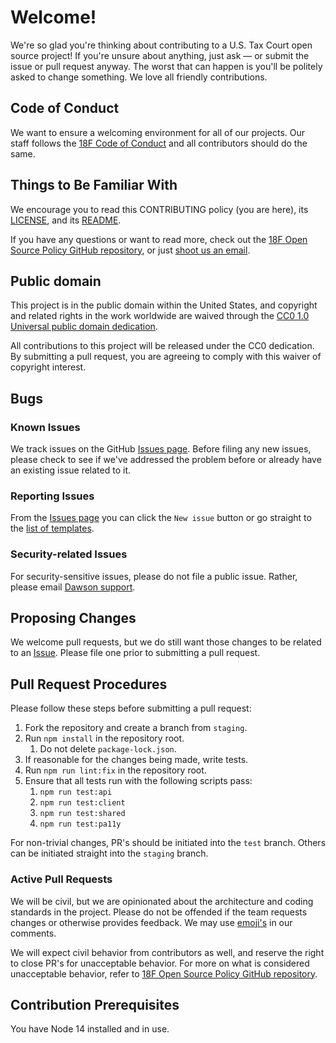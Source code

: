 # Welcome!

We're so glad you're thinking about contributing to a U.S. Tax Court open source project! If you're unsure about anything, just ask — or submit the issue or pull request anyway. The worst that can happen is you'll be politely asked to change something. We love all friendly contributions.

## Code of Conduct

We want to ensure a welcoming environment for all of our projects. Our staff follows the [18F Code of Conduct](https://github.com/18F/code-of-conduct/blob/master/code-of-conduct.md) and all contributors should do the same.

## Things to Be Familiar With

We encourage you to read this CONTRIBUTING policy (you are here), its [LICENSE](LICENSE.md), and its [README](README.md).

If you have any questions or want to read more, check out the [18F Open Source Policy GitHub repository](https://github.com/18f/open-source-policy), or just [shoot us an email](mailto:18f@gsa.gov).

## Public domain

This project is in the public domain within the United States, and
copyright and related rights in the work worldwide are waived through
the [CC0 1.0 Universal public domain dedication](https://creativecommons.org/publicdomain/zero/1.0/).

All contributions to this project will be released under the CC0
dedication. By submitting a pull request, you are agreeing to comply
with this waiver of copyright interest.

## Bugs

### Known Issues

We track issues on the GitHub [Issues page](https://github.com/ustaxcourt/ef-cms/issues). Before filing any new issues, please check to see if we've addressed the problem before or already have an existing issue related to it.

### Reporting Issues

From the [Issues page](https://github.com/ustaxcourt/ef-cms/issues) you can click the `New issue` button or go straight to the [list of templates](https://github.com/ustaxcourt/ef-cms/issues/new/choose).

### Security-related Issues

For security-sensitive issues, please do not file a public issue. Rather, please email [Dawson support](dawson.support@ustaxcourt.gov).

## Proposing Changes

We welcome pull requests, but we do still want those changes to be related to an [Issue](#reporting-issues). Please file one prior to submitting a pull request.

## Pull Request Procedures

Please follow these steps before submitting a pull request:

1. Fork the repository and create a branch from `staging`.
1. Run `npm install` in the repository root.
   1. Do not delete `package-lock.json`.
1. If reasonable for the changes being made, write tests.
1. Run `npm run lint:fix` in the repository root.
1. Ensure that all tests run with the following scripts pass:
   1. `npm run test:api`
   1. `npm run test:client`
   1. `npm run test:shared`
   1. `npm run test:pa11y`

For non-trivial changes, PR's should be initiated into the `test` branch. Others can be initiated straight into the `staging` branch.

### Active Pull Requests

We will be civil, but we are opinionated about the architecture and coding standards in the project. Please do not be offended if the team requests changes or otherwise provides feedback. We may use [emoji's](https://github.com/erikthedeveloper/code-review-emoji-guide) in our comments.

We will expect civil behavior from contributors as well, and reserve the right to close PR's for unacceptable behavior. For more on what is considered unacceptable behavior, refer to [18F Open Source Policy GitHub repository](https://github.com/18f/open-source-policy).

## Contribution Prerequisites

You have Node 14 installed and in use.
